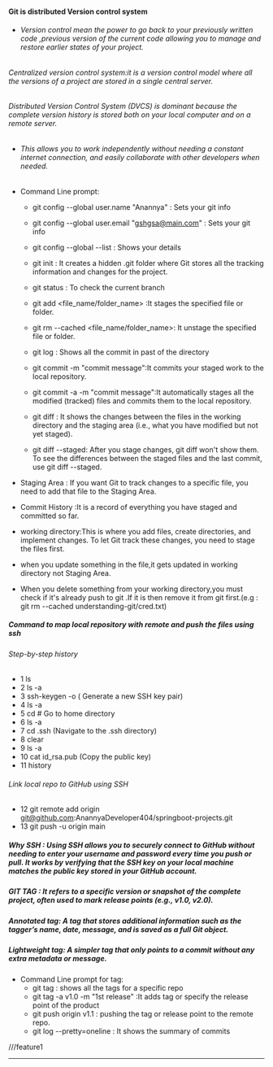 #### Git is distributed Version control system

- ###### Version control mean the power to go back to your previously written code ,previous version of the current code allowing you to manage and restore earlier states of your project.

###### Centralized version control system:it is a version control model where all the versions of a project are stored in a single central server.

###### Distributed Version Control System (DVCS) is dominant because the complete version history is stored both on your local computer and on a remote server.

- ###### This allows you to work independently without needing a constant internet connection, and easily collaborate with other developers when needed.

- Command Line prompt:

  - git config --global user.name "Anannya" : Sets your git info
  - git config --global user.email "gshgsa@main.com" : Sets your git info
  - git config --global --list : Shows your details
  - git init : It creates a hidden .git folder where Git stores all the tracking information and changes for the project.
  - git status : To check the current branch
  - git add <file_name/folder_name> :It stages the specified file or folder.
  - git rm --cached <file_name/folder_name>: It unstage the specified file or folder.
  - git log : Shows all the commit in past of the directory
  - git commit -m "commit message":It commits your staged work to the local repository.

  - git commit -a -m "commit message":It automatically stages all the modified (tracked) files and commits them to the local repository.
  - git diff : It shows the changes between the files in the working directory and the staging area (i.e., what you have modified but not yet staged).
  - git diff --staged: After you stage changes, git diff won't show them. To see the differences between the staged files and the last commit, use git diff --staged.

- Staging Area : If you want Git to track changes to a specific file, you need to add that file to the Staging Area.
- Commit History :It is a record of everything you have staged and committed so far.
- working directory:This is where you add files, create directories, and implement changes. To let Git track these changes, you need to stage the files first.
- when you update something in the file,it gets updated in working directory not Staging Area.
- When you delete something from your working directory,you must check if it's already push to git .If it is then remove it from git first.(e.g : git rm --cached understanding-git/cred.txt)

##### Command to map local repository with remote and push the files using ssh

###### Step-by-step history

- 1 ls
- 2 ls -a
- 3 ssh-keygen -o ( Generate a new SSH key pair)
- 4 ls -a
- 5 cd # Go to home directory
- 6 ls -a
- 7 cd .ssh (Navigate to the .ssh directory)
- 8 clear
- 9 ls -a
- 10 cat id_rsa.pub (Copy the public key)
- 11 history

###### Link local repo to GitHub using SSH

- 12 git remote add origin git@github.com:AnannyaDeveloper404/springboot-projects.git
- 13 git push -u origin main

##### Why SSH : Using SSH allows you to securely connect to GitHub without needing to enter your username and password every time you push or pull. It works by verifying that the SSH key on your local machine matches the public key stored in your GitHub account.

##### GIT TAG : It refers to a specific version or snapshot of the complete project, often used to mark release points (e.g., v1.0, v2.0).

##### Annotated tag: A tag that stores additional information such as the tagger’s name, date, message, and is saved as a full Git object.
##### Lightweight tag: A simpler tag that only points to a commit without any extra metadata or message.

- Command Line prompt for tag:
  - git tag : shows all the tags for a specific repo
  - git tag -a v1.0 -m "1st release" :It adds tag or specify the release point of the product
  - git push origin v1.1 : pushing the tag or release point to the remote repo.
  - git log --pretty=oneline : It shows the summary of commits


///feature1
********************************************